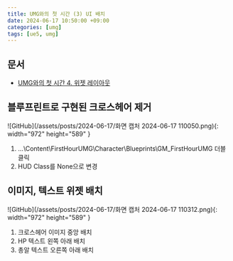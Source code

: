 ```yaml
---
title: UMG와의 첫 시간 (3) UI 배치
date: 2024-06-17 10:50:00 +09:00
categories: [umg]
tags: [ue5, umg]
---
```


## 문서

- [UMG와의 첫 시간 4. 위젯 레이아웃](https://dev.epicgames.com/community/learning/courses/Q7l/unreal-engine-umg/7PRd/unreal-engine-cdfc7b)

## ​블루프린트로 구현된 크로스헤어 제거

![GitHub](/assets/posts/2024-06-17/화면 캡처 2024-06-17 110050.png){: width="972" height="589" }

1. ...\Content\FirstHourUMG\Character\Blueprints\GM_FirstHourUMG 더블클릭
2. HUD Class를 None으로 변경

## 이미지, 텍스트 위젯 배치

![GitHub](/assets/posts/2024-06-17/화면 캡처 2024-06-17 110312.png){: width="972" height="589" }

1. 크로스헤어 이미지 중앙 배치
2. HP 텍스트 왼쪽 아래 배치
3. 총알 텍스트 오른쪽 아래 배치
